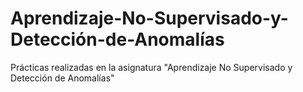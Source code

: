# Aprendizaje-No-Supervisado-y-Detección-de-Anomalías
Prácticas realizadas en la asignatura "Aprendizaje No Supervisado y Detección de Anomalías"
